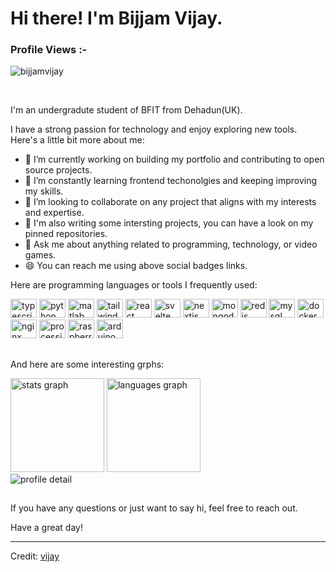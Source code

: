 
##


<!-- welcome message -->

# Hi there! I'm Bijjam Vijay.

<p align="right"> <h3>Profile Views :-</h3> 
    <img src="https://komarev.com/ghpvc/?username=bijjamvijay&label=Profile%20views&color=0e75b6&style=flat" alt="bijjamvijay" /> 
</p>
<br/>

I'm an undergradute student of BFIT from Dehadun(UK).

I have a strong passion for technology and enjoy exploring new tools. Here's a little bit more about me:

- 🔭 I’m currently working on building my portfolio and contributing to open source projects.
- 🌱 I’m constantly learning frontend techonolgies and keeping improving my skills.
- 👯 I’m looking to collaborate on any project that aligns with my interests and expertise.
- 💼 I'm also writing some intersting projects, you can have a look on my pinned repositories.
- 💬 Ask me about anything related to programming, technology, or video games.
- 😄 You can reach me using above social badges links.

Here are programming languages or tools I frequently used:

<div>
  <img
    height="30"
    width="42"
    alt="typescript logo"
    src="https://cdn.jsdelivr.net/gh/devicons/devicon/icons/typescript/typescript-plain.svg"
  />
  <img
    height="30"
    width="42"
    alt="python logo"
    src="https://cdn.jsdelivr.net/gh/devicons/devicon/icons/python/python-original.svg"
  />
  <img
    height="30"
    width="42"
    alt="matlab logo"
    src="https://cdn.jsdelivr.net/gh/devicons/devicon/icons/matlab/matlab-original.svg"
  />
  <img
    height="30"
    width="42"
    alt="tailwindcss logo"
    src="https://cdn.jsdelivr.net/gh/devicons/devicon/icons/tailwindcss/tailwindcss-plain.svg"
  />
  <img
    height="30"
    width="42"
    alt="react logo"
    src="https://cdn.jsdelivr.net/gh/devicons/devicon/icons/react/react-original.svg"
  />
  <img
    height="30"
    width="42"
    alt="svelte logo"
    src="https://cdn.jsdelivr.net/gh/devicons/devicon/icons/svelte/svelte-original.svg"
  />
  <img
    height="30"
    width="42"
    alt="nextjs logo"
    src="https://cdn.jsdelivr.net/gh/devicons/devicon/icons/nextjs/nextjs-original.svg"
  />
  <img
    height="30"
    width="42"
    alt="mongodb logo"
    src="https://cdn.jsdelivr.net/gh/devicons/devicon/icons/mongodb/mongodb-original.svg"
  />
  <img
    height="30"
    width="42"
    alt="redis logo"
    src="https://cdn.jsdelivr.net/gh/devicons/devicon/icons/redis/redis-original.svg"
  />
  <img
    height="30"
    width="42"
    alt="mysql logo"
    src="https://cdn.jsdelivr.net/gh/devicons/devicon/icons/mysql/mysql-original.svg"
  />
  <img
    height="30"
    width="42"
    alt="docker logo"
    src="https://cdn.jsdelivr.net/gh/devicons/devicon/icons/docker/docker-original.svg"
  />
  <img
    height="30"
    width="42"
    alt="nginx logo"
    src="https://cdn.jsdelivr.net/gh/devicons/devicon/icons/nginx/nginx-original.svg"
  />
  <img
    height="30"
    width="42"
    alt="processing logo"
    src="https://cdn.jsdelivr.net/gh/devicons/devicon/icons/processing/processing-original.svg"
  />
  <img
    height="30"
    width="42"
    alt="raspberrypi logo"
    src="https://cdn.jsdelivr.net/gh/devicons/devicon/icons/raspberrypi/raspberrypi-original.svg"
  />
  <img
    height="30"
    width="42"
    alt="arduino logo"
    src="https://cdn.jsdelivr.net/gh/devicons/devicon/icons/arduino/arduino-original.svg"
  />
</div>

##

And here are some interesting grphs:

<!-- grph -->
<div align="left">
  <div>
    <img
      height="150"
      alt="stats graph"
      src="http://github-profile-summary-cards.vercel.app/api/cards/stats?username=bijjamvijayreddy&theme=vue"
    />
    <img
      height="150"
      alt="languages graph"
      src="http://github-profile-summary-cards.vercel.app/api/cards/most-commit-language?username=bijjamvijayreddy&theme=vue"
    />
  </div>
  <img src="http://github-profile-summary-cards.vercel.app/api/cards/profile-details?username=bijjamvijayreddy&theme=vue" alt="profile detail" />
</div>

##

If you have any questions or just want to say hi, feel free to reach out.

Have a great day!

---
Credit: [vijay](https://github.com/bijjamvijayreddy)
